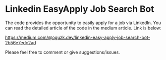 # Linkedin EasyApply Job Search Bot

The code provides the opportunity to easily apply for a job via LinkedIn. You can read the detailed article of the code in the medium article. Link is below:

https://medium.com/@oguzk.dev/linkedin-easy-apply-job-search-bot-2b56e7edc2ad

Please feel free to comment or give suggestions/issues.
